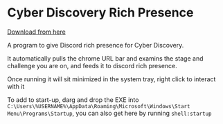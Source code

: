 # Cyber Discovery Rich Presence

[Download from here](https://github.com/CyberDiscovery/cd-rich-presence/releases/latest)

A program to give Discord rich presence for Cyber Discovery.

It automatically pulls the chrome URL bar and examins the stage and challenge you are on, and feeds it to discord rich presence.

Once running it will sit minimized in the system tray, right click to interact with it

To add to start-up, darg and drop the EXE into `C:\Users\%USERNAME%\AppData\Roaming\Microsoft\Windows\Start Menu\Programs\Startup`, you can also get here by running `shell:startup`
